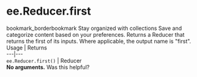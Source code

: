  
#  ee.Reducer.first
bookmark_borderbookmark Stay organized with collections  Save and categorize content based on your preferences.
Returns a Reducer that returns the first of its inputs. Where applicable, the output name is "first".
Usage | Returns  
---|---  
`ee.Reducer.first()` | Reducer  
**No arguments.**
Was this helpful?
